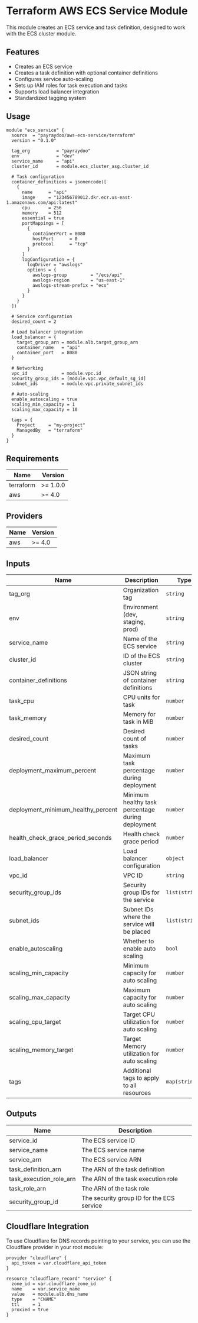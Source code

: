 # Terraform AWS ECS Service Module

This module creates an ECS service and task definition, designed to work with the ECS cluster module.

## Features

- Creates an ECS service
- Creates a task definition with optional container definitions
- Configures service auto-scaling
- Sets up IAM roles for task execution and tasks
- Supports load balancer integration
- Standardized tagging system

## Usage

```hcl
module "ecs_service" {
  source  = "payraydoo/aws-ecs-service/terraform"
  version = "0.1.0"

  tag_org          = "payraydoo"
  env              = "dev"
  service_name     = "api"
  cluster_id       = module.ecs_cluster_asg.cluster_id
  
  # Task configuration
  container_definitions = jsonencode([
    {
      name      = "api"
      image     = "123456789012.dkr.ecr.us-east-1.amazonaws.com/api:latest"
      cpu       = 256
      memory    = 512
      essential = true
      portMappings = [
        {
          containerPort = 8080
          hostPort      = 0
          protocol      = "tcp"
        }
      ]
      logConfiguration = {
        logDriver = "awslogs"
        options = {
          awslogs-group         = "/ecs/api"
          awslogs-region        = "us-east-1"
          awslogs-stream-prefix = "ecs"
        }
      }
    }
  ])
  
  # Service configuration
  desired_count = 2
  
  # Load balancer integration
  load_balancer = {
    target_group_arn = module.alb.target_group_arn
    container_name   = "api"
    container_port   = 8080
  }
  
  # Networking
  vpc_id             = module.vpc.id
  security_group_ids = [module.vpc.vpc_default_sg_id]
  subnet_ids         = module.vpc.private_subnet_ids
  
  # Auto-scaling
  enable_autoscaling = true
  scaling_min_capacity = 1
  scaling_max_capacity = 10
  
  tags = {
    Project     = "my-project"
    ManagedBy   = "terraform"
  }
}
```

## Requirements

| Name | Version |
|------|---------|
| terraform | >= 1.0.0 |
| aws | >= 4.0 |

## Providers

| Name | Version |
|------|---------|
| aws | >= 4.0 |

## Inputs

| Name | Description | Type | Default | Required |
|------|-------------|------|---------|:--------:|
| tag_org | Organization tag | `string` | n/a | yes |
| env | Environment (dev, staging, prod) | `string` | n/a | yes |
| service_name | Name of the ECS service | `string` | n/a | yes |
| cluster_id | ID of the ECS cluster | `string` | n/a | yes |
| container_definitions | JSON string of container definitions | `string` | n/a | yes |
| task_cpu | CPU units for task | `number` | `256` | no |
| task_memory | Memory for task in MiB | `number` | `512` | no |
| desired_count | Desired count of tasks | `number` | `1` | no |
| deployment_maximum_percent | Maximum task percentage during deployment | `number` | `200` | no |
| deployment_minimum_healthy_percent | Minimum healthy task percentage during deployment | `number` | `100` | no |
| health_check_grace_period_seconds | Health check grace period | `number` | `60` | no |
| load_balancer | Load balancer configuration | `object` | `null` | no |
| vpc_id | VPC ID | `string` | n/a | yes |
| security_group_ids | Security group IDs for the service | `list(string)` | `[]` | no |
| subnet_ids | Subnet IDs where the service will be placed | `list(string)` | n/a | yes |
| enable_autoscaling | Whether to enable auto scaling | `bool` | `false` | no |
| scaling_min_capacity | Minimum capacity for auto scaling | `number` | `1` | no |
| scaling_max_capacity | Maximum capacity for auto scaling | `number` | `5` | no |
| scaling_cpu_target | Target CPU utilization for auto scaling | `number` | `60` | no |
| scaling_memory_target | Target Memory utilization for auto scaling | `number` | `60` | no |
| tags | Additional tags to apply to all resources | `map(string)` | `{}` | no |

## Outputs

| Name | Description |
|------|-------------|
| service_id | The ECS service ID |
| service_name | The ECS service name |
| service_arn | The ECS service ARN |
| task_definition_arn | The ARN of the task definition |
| task_execution_role_arn | The ARN of the task execution role |
| task_role_arn | The ARN of the task role |
| security_group_id | The security group ID for the ECS service |

## Cloudflare Integration

To use Cloudflare for DNS records pointing to your service, you can use the Cloudflare provider in your root module:

```hcl
provider "cloudflare" {
  api_token = var.cloudflare_api_token
}

resource "cloudflare_record" "service" {
  zone_id = var.cloudflare_zone_id
  name    = var.service_name
  value   = module.alb.dns_name
  type    = "CNAME"
  ttl     = 1
  proxied = true
}
```